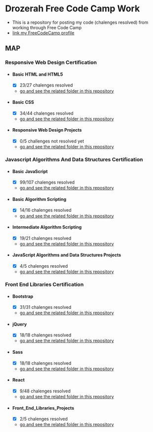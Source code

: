 # Drozerah Free Code Camp Work

* This is a repository for posting my code (chalenges resolved) from working through Free Code Camp
* [link my FreeCodeCamp profile](https://www.freecodecamp.org/drozerah)

## MAP

### Responsive Web Design Certification

- #### Basic HTML and HTML5
	- [x] 23/27 chalenges resolved
	- [go and see the related folder in this repository](https://github.com/Drozerah/freeCodeCamp-work/tree/master/Responsive_Web_Design_Certification/Basic_HTML_and_HTML5)

- #### Basic CSS
	- [x] 34/44 chalenges resolved
	- [go and see the related folder in this repository](https://github.com/Drozerah/freeCodeCamp-work/tree/master/Responsive_Web_Design_Certification/Basic_CSS)

- #### Responsive Web Design Projects
	- [x] 0/5 challenges not resolved yet
	- [go and see the related folder in this repository](https://github.com/Drozerah/freeCodeCamp-work/tree/master/Responsive_Web_Design_Certification/Responsive_Web_Design_Projects)

### Javascript Algorithms And Data Structures Certification

- #### Basic JavaScript
	- [x] 99/107 chalenges resolved
	- [go and see the related folder in this repository](https://github.com/Drozerah/freeCodeCamp-work/tree/master/Javascript_Algorithms_And_Data_Structures_Certification/Basic_JavaScript)

- #### Basic Algorithm Scripting
	- [x] 14/16 chalenges resolved
	- [go and see the related folder in this repository](https://github.com/Drozerah/freeCodeCamp-work/tree/master/Javascript_Algorithms_And_Data_Structures_Certification/Basic_Algorithm_Scripting)

- #### Intermediate Algorithm Scripting
	- [x] 19/21 chalenges resolved
	- [go and see the related folder in this repository](https://github.com/Drozerah/freeCodeCamp-work/tree/master/Javascript_Algorithms_And_Data_Structures_Certification/Intermediate_Algorithm_Scripting)

- #### JavaScript Algorithms and Data Structures Projects
	- [x] 4/5 chalenges resolved 
	- [go and see the related folder in this repository](https://github.com/Drozerah/freeCodeCamp-work/tree/master/Javascript_Algorithms_And_Data_Structures_Certification/JavaScript_Algorithms_and_Data_Structures_Projects)

### Front End Libraries Certification

- #### Bootstrap
	- [x] 31/31 chalenges resolved
	- [go and see the related folder in this repository](https://github.com/Drozerah/freeCodeCamp-work/tree/master/Front_End_Libraries_Certification/Bootstrap)

- #### jQuery
	- [x] 18/18 chalenges resolved
	- [go and see the related folder in this repository](https://github.com/Drozerah/freeCodeCamp-work/tree/master/Front_End_Libraries_Certification/jQuery)

- #### Sass
	- [x] 18/18 chalenges resolved
	- [go and see the related folder in this repository](https://github.com/Drozerah/freeCodeCamp-work/tree/master/Front_End_Libraries_Certification/Sass)

- #### React
	- [x] 9/48 chalenges resolved
	- [go and see the related folder in this repository](https://github.com/Drozerah/freeCodeCamp-work/tree/master/Front_End_Libraries_Certification/React)

- #### Front_End_Libraries_Projects
	- [x] 2/5 chalenges resolved
	- [go and see the related folder in this repository](https://github.com/Drozerah/freeCodeCamp-work/tree/master/Front_End_Libraries_Certification/Front_End_Libraries_Projects)


